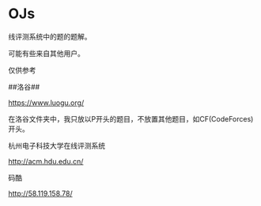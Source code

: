 # OJs
 
线评测系统中的题的题解。

可能有些来自其他用户。

仅供参考

##洛谷##

https://www.luogu.org/

在洛谷文件夹中，我只放以P开头的题目，不放置其他题目，如CF(CodeForces)开头。

杭州电子科技大学在线评测系统

http://acm.hdu.edu.cn/

码酷

http://58.119.158.78/

